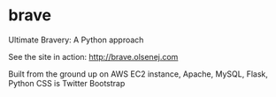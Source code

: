 # brave
Ultimate Bravery: A Python approach

See the site in action: http://brave.olsenej.com

Built from the ground up on AWS EC2 instance, Apache, MySQL, Flask, Python
CSS is Twitter Bootstrap

